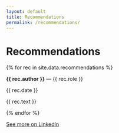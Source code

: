 ```yaml
---
layout: default
title: Recommendations
permalink: /recommendations/
---
```


<h1 class="h1">Recommendations</h1>
<div class="hr"></div>

{% for rec in site.data.recommendations %}
<div class="card">
  <p><strong>{{ rec.author }}</strong> — {{ rec.role }}</p>
  <p class="mono">{{ rec.date }}</p>
  <p>{{ rec.text }}</p>
</div>
{% endfor %}

<p><a href="https://www.linkedin.com/in/bavalpreet-singh/details/recommendations/">See more on LinkedIn</a></p>

